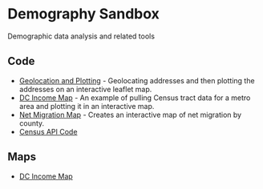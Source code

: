 # Demography Sandbox
Demographic data analysis and related tools

## Code
* [Geolocation and Plotting](Population%20Marker%20Map.Rmd) - Geolocating addresses and then plotting the addresses on an interactive leaflet map.
* [DC Income Map](DC_Census_Map.Rmd) - An example of pulling Census tract data for a metro area and plotting it in an interactive map.
* [Net Migration Map](Net%20Migration.Rmd) - Creates an interactive map of net migration by county.
* [Census API Code](Census%20API%20Blended%20Approach.Rmd)

## Maps
* [DC Income Map](dc_income_map.html)
